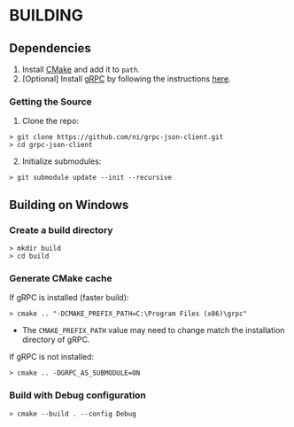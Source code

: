 # BUILDING

## Dependencies

1. Install [CMake](https://cmake.org/) and add it to `path`.
2. [Optional] Install [gRPC](https://github.com/grpc/grpc) by following the instructions
[here](https://github.com/grpc/grpc/blob/master/BUILDING.md).

### Getting the Source

1. Clone the repo:
```
> git clone https://github.com/ni/grpc-json-client.git
> cd grpc-json-client
```
2. Initialize submodules:
```
> git submodule update --init --recursive
```

## Building on Windows

### Create a build directory

```
> mkdir build
> cd build
```

### Generate CMake cache

If gRPC is installed (faster build):
```
> cmake .. "-DCMAKE_PREFIX_PATH=C:\Program Files (x86)\grpc"
```
- The `CMAKE_PREFIX_PATH` value may need to change match the installation directory of gRPC.

If gRPC is not installed:
```
> cmake .. -DGRPC_AS_SUBMODULE=ON
```

### Build with Debug configuration

```
> cmake --build . --config Debug
```